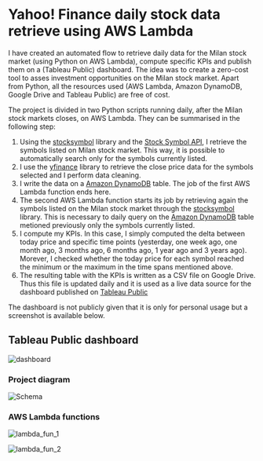 # Yahoo! Finance daily stock data retrieve using AWS Lambda
I have created an automated flow to retrieve daily data for the Milan stock market (using Python on AWS Lambda), compute specific KPIs and publish them on a (Tableau Public) dashboard. The idea was to create a zero-cost tool to asses investment opportunities on the Milan stock market. Apart from Python, all the resources used (AWS Lambda, Amazon DynamoDB, Google Drive and Tableau Public) are free of cost.

The project is divided in two Python scripts running daily, after the Milan stock markets closes, on AWS Lambda. They can be summarised in the following step:
1. Using the [stocksymbol](https://pypi.org/project/stocksymbol/) library and the [Stock Symbol API](https://stock-symbol.herokuapp.com), I retrieve the symbols listed on Milan stock market. This way, it is possible to automatically search only for the symbols currently listed.
2. I use the [yfinance](https://pypi.org/project/yfinance/) library to retrieve the close price data for the symbols selected and I perform data cleaning.
3. I write the data on a [Amazon DynamoDB](https://aws.amazon.com/it/dynamodb/) table. The job of the first AWS Lambda function ends here.
4. The second AWS Lambda function starts its job by retrieving again the symbols listed on the Milan stock market through the [stocksymbol](https://pypi.org/project/stocksymbol/) library. This is necessary to daily query on the [Amazon DynamoDB](https://aws.amazon.com/it/dynamodb/) table metioned previously only the symbols currently listed.
5. I compute my KPIs. In this case, I simply computed the delta between today price and specific time points (yesterday, one week ago, one month ago, 3 months ago, 6 months ago, 1 year ago and 3 years ago). Morever, I checked whether the today price for each symbol reached the minimum or the maximum in the time spans mentioned above.
6. The resulting table with the KPIs is written as a CSV file on Google Drive. Thus this file is updated daily and it is used as a live data source for the dashboard published on [Tableau Public](https://www.tableau.com/it-it/community/public)

The dashboard is not publicly given that it is only for personal usage but a screenshot is available below.

## Tableau Public dashboard

![dashboard](https://github.com/angelomimmo/daily-stock-data-milan/assets/144590879/0ea6e095-bda9-49fe-b75d-55faee70c6ae)


### Project diagram

![Schema](https://github.com/angelomimmo/daily-stock-data-milan/assets/144590879/b4719880-2b61-4c1d-8a60-aad4660261f4)


### AWS Lambda functions

![lambda_fun_1](https://github.com/angelomimmo/daily-stock-data-milan/assets/144590879/57a28853-9aa5-4258-89ea-34e719286b27)

![lambda_fun_2](https://github.com/angelomimmo/daily-stock-data-milan/assets/144590879/f878879d-46fd-47ae-af0c-557c53ecfc9a)

